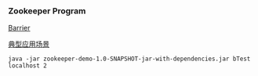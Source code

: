 ### Zookeeper Program

[Barrier](https://zookeeper.apache.org/doc/r3.7.0/zookeeperTutorial.html)

[典型应用场景](https://zhuanlan.zhihu.com/p/67654401)


```
java -jar zookeeper-demo-1.0-SNAPSHOT-jar-with-dependencies.jar bTest localhost 2
```